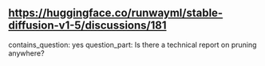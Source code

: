 ## https://huggingface.co/runwayml/stable-diffusion-v1-5/discussions/181

contains_question: yes
question_part: Is there a technical report on pruning anywhere?